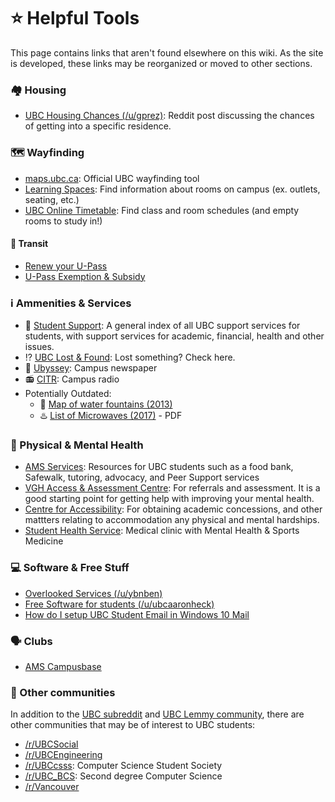 # ⭐ Helpful Tools

This page contains links that aren't found elsewhere on this wiki. As the site is developed, these links may be reorganized or moved to other sections.

### 🏘️ Housing

* [UBC Housing Chances (/u/gprez)](https://old.reddit.com/r/UBC/comments/abbv0h/wanna_know_your_likelihood_for_getting_a_yrh/): Reddit post discussing the chances of getting into a specific residence.


### 🗺️ Wayfinding

* [maps.ubc.ca](https://maps.ubc.ca/): Official UBC wayfinding tool
* [Learning Spaces](https://learningspaces.ubc.ca/find-space): Find information about rooms on campus (ex. outlets, seating, etc.)
* [UBC Online Timetable](https://sws-van.as.it.ubc.ca/sws_2023/): Find class and room schedules (and empty rooms to study in!)

#### 🚏 Transit
* [Renew your U-Pass](https://upassbc.translink.ca/)
* [U-Pass Exemption & Subsidy](https://www.ams.ubc.ca/support-services/u-pass/)


### ℹ️ Ammenities & Services

* 📃 [Student Support](https://students.ubc.ca/support): A general index of all UBC support services for students, with support services for academic, financial, health and other issues.
* ⁉️ [UBC Lost & Found](https://lostandfound.ubc.ca/all-items): Lost something? Check here.
* 📰 [Ubyssey](https://ubyssey.ca/): Campus newspaper
* 📻 [CITR](https://www.citr.ca/): Campus radio
* Potentially Outdated:
    * 🚰 [Map of water fountains (2013)](https://www.google.com/maps/d/u/0/viewer?ll=49.267665139292845%2C-123.24913480426028&spn=0.014028%2C0.038066&msa=0&iwloc=0004d8b88fe8029eba263&mid=1fmvuTk4654NGRwoIon6yadBx_LY&z=15)
    * ♨️ [List of Microwaves (2017)](https://sustain.ubc.ca/sites/sustain.ubc.ca/files/seedslibrary/LunchHubs_Reportv5%20SEEDS_0.pdf) - PDF


### 🏥 Physical & Mental Health

* [AMS Services](https://www.ams.ubc.ca/student-services/): Resources for UBC students such as a food bank, Safewalk, tutoring, advocacy, and Peer Support services
* [VGH Access & Assessment Centre](http://www.vch.ca/your-care/mental-health-substance-use/vancouver-access-assessment-centre): For referrals and assessment. It is a good starting point for getting help with improving your mental health.
* [Centre for Accessibility](https://students.ubc.ca/about-student-services/centre-for-accessibility): For obtaining academic concessions, and other mattters relating to accommodation any physical and mental hardships.
* [Student Health Service](https://students.ubc.ca/health/student-health-service): Medical clinic with Mental Health & Sports Medicine


### 💻 Software & Free Stuff

* [Overlooked Services (/u/ybnben)](https://old.reddit.com/r/UBC/comments/ctl3rx/what_are_ubc_services_often_overlooked_by_students/)
* [Free Software for students (/u/ubcaaronheck)](https://www.reddit.com/r/UBC/comments/52tcz8/ysk_about_free_software_available_to_ubc_students/)
* [How do I setup UBC Student Email in Windows 10 Mail](https://ubc.service-now.com/kb_view.do?sysparm_article=KB0016884)


### 🗣️ Clubs

* [AMS Campusbase](https://amscampusbase.ubc.ca/club_signup)


### 💬 Other communities

In addition to the [UBC subreddit](https://www.reddit.com/r/UBC/) and [UBC Lemmy community](https://lemmy.ca/c/ubc), there are other communities that may be of interest to UBC students:

* [/r/UBCSocial](https://www.reddit.com/r/UBCSocial)
* [/r/UBCEngineering](https://www.reddit.com/r/UBCEngineering)
* [/r/UBCcsss](https://www.reddit.com/r/UBCcsss): Computer Science Student Society
* [/r/UBC_BCS](https://www.reddit.com/r/UBC_BCS): Second degree Computer Science
* [/r/Vancouver](https://www.reddit.com/r/vancouver)
